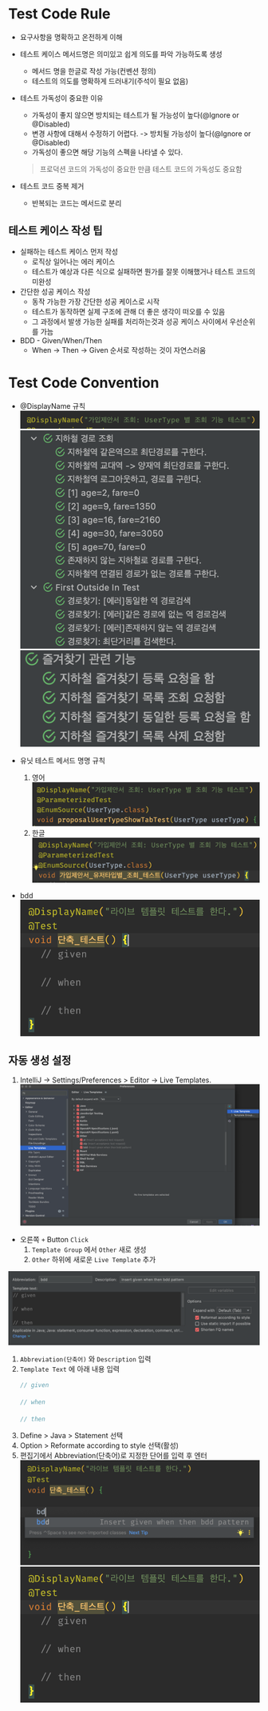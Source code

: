 # Test Code Rule

* 요구사항을 명확하고 온전하게 이해
* 테스트 케이스 메서드명은 의미있고 쉽게 의도를 파악 가능하도록 생성
  + 메서드 명을 한글로 작성 가능(컨벤션 정의)
  + 테스트의 의도를 명확하게 드러내기(주석이 필요 없음)
* 테스트 가독성이 중요한 이유
  + 가독성이 좋지 않으면 방치되는 테스트가 될 가능성이 높다(@Ignore or @Disabled)
  + 변경 사항에 대해서 수정하기 어렵다. -> 방치될 가능성이 높다(@Ignore or @Disabled)
  + 가독성이 좋으면 해당 기능의 스펙을 나타낼 수 있다.
  > 프로덕션 코드의 가독성이 중요한 만큼 테스트 코드의 가독성도 중요함

* 테스트 코드 중복 제거
  + 반복되는 코드는 메서드로 분리

## 테스트 케이스 작성 팁

* 실패하는 테스트 케이스 먼저 작성
  - 로직상 일어나는 에러 케이스
  - 테스트가 예상과 다른 식으로 실패하면 뭔가를 잘못 이해했거나 테스트 코드의 미완성
* 간단한 성공 케이스 작성
  - 동작 가능한 가장 간단한 성공 케이스로 시작
  - 테스트가 동작하면 실제 구조에 관해 더 좋은 생각이 떠오를 수 있음
  - 그 과정에서 발생 가능한 실패를 처리하는것과 성공 케이스 사이에서 우선순위를 가늠
* BDD - Given/When/Then
  - When -> Then -> Given 순서로 작성하는 것이 자연스러움

# Test Code Convention

* @DisplayName 규칙
  ![](assets/test-code-convention-56f65ffd.png)
  ![](assets/test-code-convention-529bd44e.png)
  ![](assets/test-code-convention-0b04390d.png)
* 유닛 테스트 메서드 명명 규칙
  1. 영어
  ![](assets/test-code-convention-bac14395.png)
  2. 한글
  ![](assets/test-code-convention-b5f111cc.png)

* bdd
  ![](assets/test-code-convention-a3c5a185.png)


## 자동 생성 설정

1. IntelliJ -> Settings/Preferences > Editor -> Live Templates.
![](assets/test-code-convention-dce6e7a3.png)
  * 오른쪽 `+` Button `Click`
    1. `Template Group` 에서 `Other` 새로 생성
    2. `Other` 하위에 새로운 `Live Template` 추가

![](assets/test-code-convention-e4bb0397.png)
1. `Abbreviation(단축어)` 와 `Description` 입력
2. `Template Text` 에 아래 내용 입력
    ```java
    // given

    // when

    // then
    ```
3. Define > Java > Statement 선택
4. Option > Reformate according to style 선택(활성)
5. 편집기에서 Abbreviation(단축어)로 지정한 단어를 입력 후 엔터
![](assets/test-code-convention-d1499e19.png)
![](assets/test-code-convention-a3c5a185.png)
